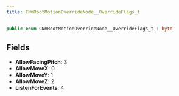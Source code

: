 ```yaml
---
title: CNmRootMotionOverrideNode__OverrideFlags_t
---
```


```csharp
public enum CNmRootMotionOverrideNode__OverrideFlags_t : byte
```

## Fields

- **AllowFacingPitch**: 3
- **AllowMoveX**: 0
- **AllowMoveY**: 1
- **AllowMoveZ**: 2
- **ListenForEvents**: 4

